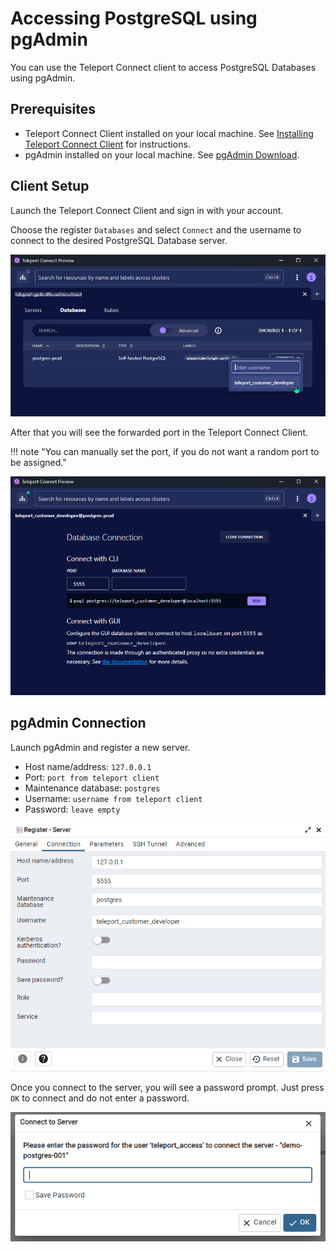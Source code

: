 # Accessing PostgreSQL using pgAdmin

You can use the Teleport Connect client to access PostgreSQL Databases using pgAdmin.

## Prerequisites

- Teleport Connect Client installed on your local machine. See [Installing Teleport Connect Client](/access/teleport/client-installation/) for instructions.
- pgAdmin installed on your local machine. See [pgAdmin Download](https://www.pgadmin.org/download/).


## Client Setup
Launch the Teleport Connect Client and sign in with your account.

Choose the register `Databases` and select `Connect` and the username to connect to the desired PostgreSQL Database server.

![Teleport Connect Database](../../assets/images/teleport_connect_database.png)

After that you will see the forwarded port in the Teleport Connect Client.

!!! note "You can manually set the port, if you do not want a random port to be assigned."

![Teleport Connect Database](../../assets/images/teleport_connect_database2.png)

## pgAdmin Connection

Launch pgAdmin and register a new server.

- Host name/address: `127.0.0.1`
- Port: `port from teleport client`
- Maintenance database: `postgres`
- Username: `username from teleport client`
- Password: `leave empty`

![Teleport Connect Database](../../assets/images/teleport_connect_pgadmin.png)

Once you connect to the server, you will see a password prompt.
Just press `OK` to connect and do not enter a password.

![Alt text](../../assets/images/teleport_connect_pgadmin2.png)
